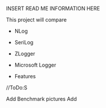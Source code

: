 ﻿INSERT READ ME INFORMATION HERE


This project will compare 

* NLog
* SeriLog
* ZLogger
* Microsoft Logger


* Features

//ToDo:S 

Add Benchmark pictures
Add 